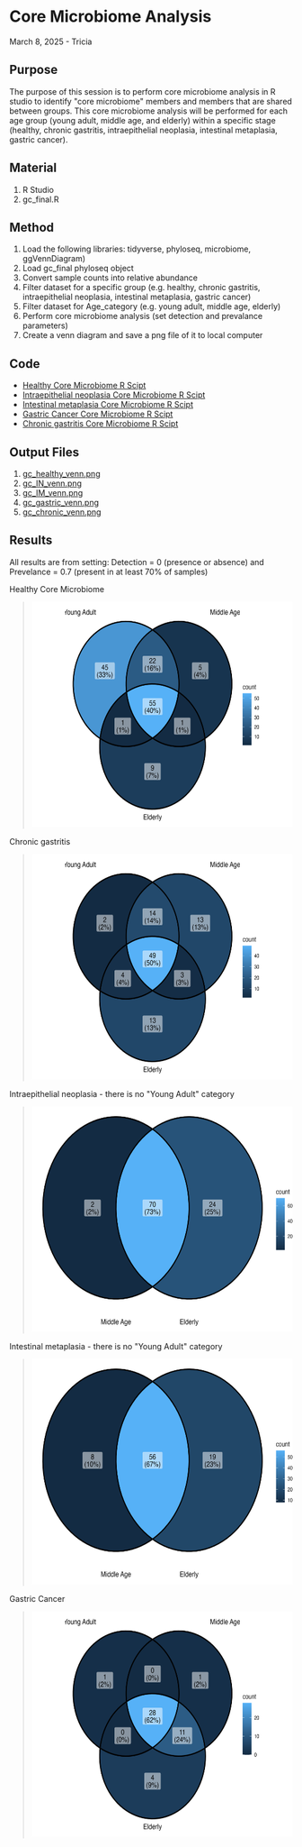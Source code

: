 # Core Microbiome Analysis

March 8, 2025 - Tricia

## Purpose
The purpose of this session is to perform core microbiome analysis in R studio to identify "core microbiome" members and members that are shared between groups. This core microbiome analysis will be performed for each age group (young adult, middle age, and elderly) within a specific stage (healthy, chronic gastritis, intraepithelial neoplasia, intestinal metaplasia, gastric cancer).

## Material
1. R Studio
2. gc_final.R

## Method

1. Load the following libraries: tidyverse, phyloseq, microbiome, ggVennDiagram)
2. Load gc_final phyloseq object
3. Convert sample counts into relative abundance
4. Filter dataset for a specific group (e.g. healthy, chronic gastritis, intraepithelial neoplasia, intestinal metaplasia, gastric cancer)
5. Filter dataset for Age_category (e.g. young adult, middle age, elderly)
6. Perform core microbiome analysis (set detection and prevalance parameters)
7. Create a venn diagram and save a png file of it to local computer

## Code
- [Healthy Core Microbiome R Scipt](/Rscripts/Aim3/gc_healthy_core_microbiome.R)
- [Intraepithelial neoplasia Core Microbiome R Scipt](/Rscripts/Aim3/gc_IN_core_microbiome.R)
- [Intestinal metaplasia Core Microbiome R Scipt](/Rscripts/Aim3/gc_IM_core_microbiome.R)
- [Gastric Cancer Core Microbiome R Scipt](/Rscripts/Aim3/gc_gastric_core_microbiome.R)
- [Chronic gastritis Core Microbiome R Scipt](/Rscripts/Aim3/gc_chronic_core_microbiome.R)

## Output Files
1. [gc_healthy_venn.png](/Rscripts/Aim3/gc_healthy_venn.png)
2. [gc_IN_venn.png](/Rscripts/Aim3/gc_IN_venn.png)
3. [gc_IM_venn.png](/Rscripts/Aim3/gc_IM_venn.png)
4. [gc_gastric_venn.png](/Rscripts/Aim3/gc_gastric_venn.png)
5. [gc_chronic_venn.png](/Rscripts/Aim3/gc_chronic_venn.png)

## Results

All results are from setting: Detection = 0 (presence or absence) and Prevelance = 0.7 (present in at least 70% of samples)

Healthy Core Microbiome
> <img src="/Rscripts/Aim3/gc_healthy_venn.png" height="400"> 

Chronic gastritis
> <img src="/Rscripts/Aim3/gc_chronic_venn.png" height="400"> 

Intraepithelial neoplasia - there is no "Young Adult" category
> <img src="/Rscripts/Aim3/gc_IN_venn.png" height="400"> 

Intestinal metaplasia - there is no "Young Adult" category
> <img src="/Rscripts/Aim3/gc_IM_venn.png" height="400"> 

Gastric Cancer
> <img src="/Rscripts/Aim3/gc_gastric_venn.png" height="400"> 

